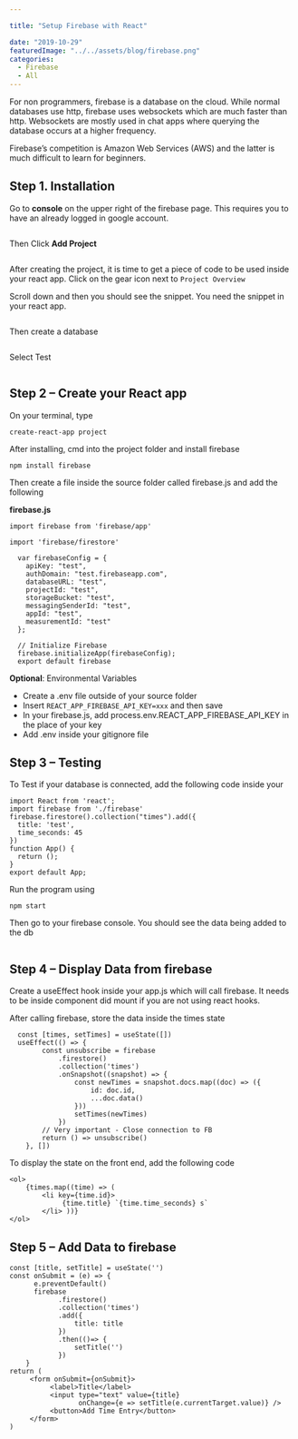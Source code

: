 ```yaml
---

title: "Setup Firebase with React"

date: "2019-10-29"
featuredImage: "../../assets/blog/firebase.png"
categories:
  - Firebase
  - All
---
```


For non programmers, firebase is a database on the cloud. While normal databases use http, firebase uses websockets which are much faster than http. Websockets are mostly used in chat apps where querying the database occurs at a higher frequency.

Firebase’s competition is Amazon Web Services (AWS) and the latter is much difficult to learn for beginners.

## Step 1. Installation

Go to  **console**  on the upper right of the firebase page. This requires you to have an already logged in google account.

<!-- ![Gatsby](./1.png) -->

<img src="./1.png" alt="" /><br/>

Then Click  **Add Project**  

<img src="./2.png" alt="" /><br/>

After creating the project, it is time to get a piece of code to be used inside your react app. Click on the gear icon next to  ```Project Overview```

Scroll down and then you should see the snippet. You need the snippet in your react app.

<img src="./4.png" alt=""  /><br/>

Then create a database

<img src="./5.png" alt=""  /><br/>

Select Test

<img src="./6.png" alt=""  /><br/>


## Step 2 – Create your React app

On your terminal, type

    create-react-app project

After installing, cmd into the project folder and install firebase

    npm install firebase

Then create a file inside the source folder called firebase.js and add the following

**firebase.js**

    import firebase from 'firebase/app'
    
    import 'firebase/firestore'
    
      var firebaseConfig = {
        apiKey: "test",
        authDomain: "test.firebaseapp.com",
        databaseURL: "test",
        projectId: "test",
        storageBucket: "test",
        messagingSenderId: "test",
        appId: "test",
        measurementId: "test"
      };
    
      // Initialize Firebase
      firebase.initializeApp(firebaseConfig);
      export default firebase

**Optional**: Environmental Variables

 - Create a .env file outside of your source folder
 - Insert ```REACT_APP_FIREBASE_API_KEY=xxx``` and then save
 - In your firebase.js, add process.env.REACT_APP_FIREBASE_API_KEY in the place of your key
 - Add .env inside your gitignore file

## Step 3 – Testing

To Test if your database is connected, add the following code inside your

    import React from 'react';
    import firebase from './firebase'
    firebase.firestore().collection("times").add({
      title: 'test',
      time_seconds: 45
    })
    function App() {
      return ();
    }
    export default App;

Run the program using

    npm start

Then go to your firebase console. You should see the data being added to the db

<img src="./7.png" alt=""  /><br/>


## Step 4 – Display Data from firebase

Create a useEffect hook inside your app.js which will call firebase. It needs to be inside component did mount if you are not using react hooks.

After calling firebase, store the data inside the times state

      const [times, setTimes] = useState([])
      useEffect(() => {
            const unsubscribe = firebase
                .firestore()
                .collection('times')
                .onSnapshot((snapshot) => {
                    const newTimes = snapshot.docs.map((doc) => ({
                        id: doc.id,
                        ...doc.data()
                    }))
                    setTimes(newTimes)
                })
            // Very important - Close connection to FB
            return () => unsubscribe()
        }, [])

To display the state on the front end, add the following code

    <ol>
        {times.map((time) => (
            <li key={time.id}>
				 {time.title} `{time.time_seconds} s`
		    </li> ))} 
    </ol>


## Step 5 – Add Data to firebase

    const [title, setTitle] = useState('')
    const onSubmit = (e) => {
          e.preventDefault()
          firebase
                .firestore()
                .collection('times')
                .add({
                    title: title
                })
                .then(()=> {
                    setTitle('')
                })
        }
    return (
         <form onSubmit={onSubmit}>
              <label>Title</label>
              <input type="text" value={title} 
                     onChange={e => setTitle(e.currentTarget.value)} />
              <button>Add Time Entry</button>
         </form>
    )


